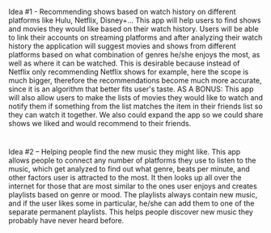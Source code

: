 Idea #1 - Recommending shows based on watch history on different platforms like Hulu, Netflix, Disney+...
This app will help users to find shows and movies they would like based on their watch history. Users will be able to link their accounts on streaming platforms and after analyzing their watch history the application will suggest movies and shows from different platforms based on what combination of genres he/she enjoys the most, as well as where it can be watched. This is desirable because instead of Netflix only recommending Netflix shows for example, here the scope is much bigger, therefore the recommendations become much more accurate, since it is an algorithm that better fits user's taste.
AS A BONUS: This app will also allow users to make the lists of movies they would like to watch and notify them if something from the list matches the item in their friends list so they can watch it together. We also could expand the app so we could share shows we liked and would recommend to their friends.
#
Idea #2 – Helping people find the new music they might like. This app allows people to connect any number of platforms they use to listen to the music, which get analyzed to find out what genre, beats per minute, and other factors user is attracted to the most. It then looks up all over the internet for those that are most similar to the ones user enjoys and creates playlists based on genre or mood. The playlists always contain new music, and if the user likes some in particular, he/she can add them to one of the separate permanent playlists. This helps people discover new music they probably have never heard before.
